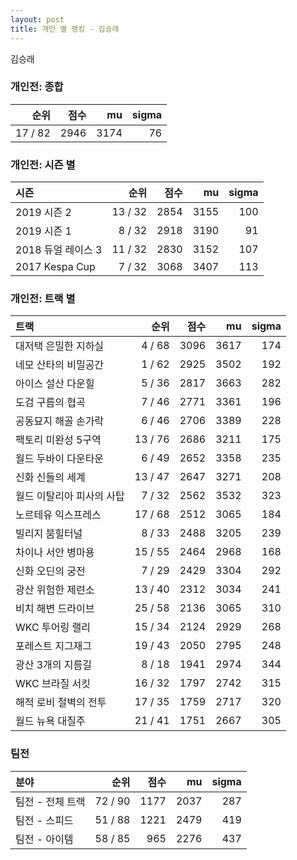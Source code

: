 ```yaml
---
layout: post
title: 개인 별 랭킹 - 김승래
---
```


김승래

### 개인전: 종합

| 순위 | 점수 | mu | sigma |
|---:|---:|---:|---:|
| 17 / 82 | 2946 | 3174 | 76 |

### 개인전: 시즌 별

| 시즌 | 순위 | 점수 | mu | sigma |
|:---|---:|---:|---:|---:|
| 2019 시즌 2 | 13 / 32 | 2854 | 3155 | 100 |
| 2019 시즌 1 | 8 / 32 | 2918 | 3190 | 91 |
| 2018 듀얼 레이스 3 | 11 / 32 | 2830 | 3152 | 107 |
| 2017 Kespa Cup | 7 / 32 | 3068 | 3407 | 113 |

### 개인전: 트랙 별

| 트랙 | 순위 | 점수 | mu | sigma |
|:---|---:|---:|---:|---:|
| 대저택 은밀한 지하실 | 4 / 68 | 3096 | 3617 | 174 |
| 네모 산타의 비밀공간 | 1 / 62 | 2925 | 3502 | 192 |
| 아이스 설산 다운힐 | 5 / 36 | 2817 | 3663 | 282 |
| 도검 구름의 협곡 | 7 / 46 | 2771 | 3361 | 196 |
| 공동묘지 해골 손가락 | 6 / 46 | 2706 | 3389 | 228 |
| 팩토리 미완성 5구역 | 13 / 76 | 2686 | 3211 | 175 |
| 월드 두바이 다운타운 | 6 / 49 | 2652 | 3358 | 235 |
| 신화 신들의 세계 | 13 / 47 | 2647 | 3271 | 208 |
| 월드 이탈리아 피사의 사탑 | 7 / 32 | 2562 | 3532 | 323 |
| 노르테유 익스프레스 | 17 / 68 | 2512 | 3065 | 184 |
| 빌리지 붐힐터널 | 8 / 33 | 2488 | 3205 | 239 |
| 차이나 서안 병마용 | 15 / 55 | 2464 | 2968 | 168 |
| 신화 오딘의 궁전 | 7 / 29 | 2429 | 3304 | 292 |
| 광산 위험한 제련소 | 13 / 40 | 2312 | 3034 | 241 |
| 비치 해변 드라이브 | 25 / 58 | 2136 | 3065 | 310 |
| WKC 투어링 랠리 | 15 / 34 | 2124 | 2929 | 268 |
| 포레스트 지그재그 | 19 / 43 | 2050 | 2795 | 248 |
| 광산 3개의 지름길 | 8 / 18 | 1941 | 2974 | 344 |
| WKC 브라질 서킷 | 16 / 32 | 1797 | 2742 | 315 |
| 해적 로비 절벽의 전투 | 17 / 35 | 1759 | 2717 | 320 |
| 월드 뉴욕 대질주 | 21 / 41 | 1751 | 2667 | 305 |

### 팀전

| 분야 | 순위 | 점수 | mu | sigma |
|:---|---:|---:|---:|---:|
| 팀전 - 전체 트랙 | 72 / 90 | 1177 | 2037 | 287 |
| 팀전 - 스피드 | 51 / 88 | 1221 | 2479 | 419 |
| 팀전 - 아이템 | 58 / 85 | 965 | 2276 | 437 |
